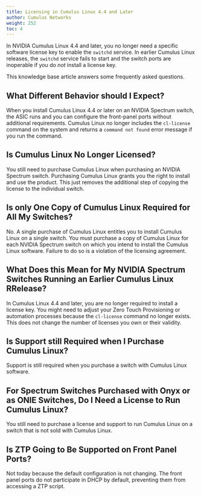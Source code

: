 ```yaml
---
title: Licensing in Cumulus Linux 4.4 and Later
author: Cumulus Networks
weight: 252
toc: 4
---
```


In NVIDIA Cumulus Linux 4.4 and later, you no longer need a specific software license key to enable the `switchd` service. In earlier Cumulus Linux releases, the `switchd` service fails to start and the switch ports are inoperable if you do *not* install a license key.

This knowledge base article answers some frequently asked questions.
<!-- vale off -->
## What Different Behavior should I Expect?
<!-- vale on -->
When you install Cumulus Linux 4.4 or later on an NVIDIA Spectrum switch, the ASIC runs and you can configure the front-panel ports without additional requirements. Cumulus Linux no longer includes the `cl-license` command on the system and returns a `command not found` error message if you run the command.

## Is Cumulus Linux No Longer Licensed?

You still need to purchase Cumulus Linux when purchasing an NVIDIA Spectrum switch. Purchasing Cumulus Linux grants you the right to install and use the product. This just removes the additional step of copying the license to the individual switch.
<!-- vale off -->
## Is only One Copy of Cumulus Linux Required for All My Switches?
<!-- vale on -->
No. A single purchase of Cumulus Linux entitles you to install Cumulus Linux on a single switch. You must purchase a copy of Cumulus Linux for each NVIDIA Spectrum switch on which you intend to install the Cumulus Linux software. Failure to do so is a violation of the licensing agreement.
<!-- vale off -->
## What Does this Mean for My NVIDIA Spectrum Switches Running an Earlier Cumulus Linux RRelease?
<!-- vale on -->
In Cumulus Linux 4.4 and later, you are no longer required to install a license key. You might need to adjust your Zero Touch Provisioning or automation processes because the `cl-license` command no longer exists. This does not change the number of licenses you own or their validity.
<!-- vale off -->
## Is Support still Required when I Purchase Cumulus Linux?
<!-- vale on -->
Support is still required when you purchase a switch with Cumulus Linux software.
<!-- vale off -->
## For Spectrum Switches Purchased with Onyx or as ONIE Switches, Do I Need a License to Run Cumulus Linux?
<!-- vale on -->
You still need to purchase a license and support to run Cumulus Linux on a switch that is not sold with Cumulus Linux.
<!-- vale off -->
## Is ZTP Going to Be Supported on Front Panel Ports?
<!-- vale on -->
Not today because the default configuration is not changing. The front panel ports do not participate in DHCP by default, preventing them from accessing a ZTP script.
